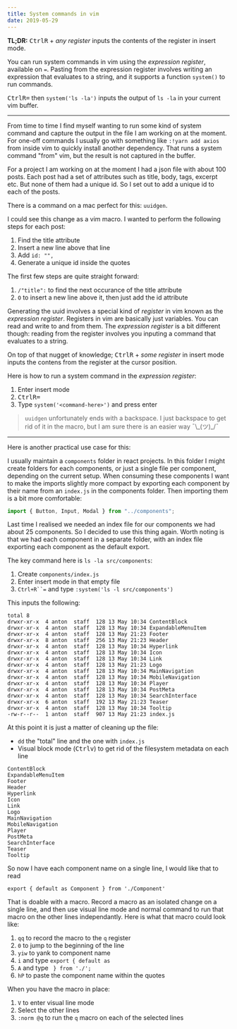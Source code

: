 ```yaml
---
title: System commands in vim
date: 2019-05-29
---
```


**TL;DR:** <kbd>Ctrl</kbd><kbd>R</kbd> + _any register_ inputs the contents of
the register in insert mode.

You can run system commands in vim using the _expression register_, available on
`=`. Pasting from the expression register involves writing an expression that
evaluates to a string, and it supports a function `system()` to run commands.

<kbd>Ctrl</kbd><kbd>R</kbd><kbd>=</kbd> then `system('ls -la')` inputs the
output of `ls -la` in your current vim buffer.

---

From time to time I find myself wanting to run some kind of system command and
capture the output in the file I am working on at the moment. For one-off
commands I usually go with something like `:!yarn add axios` from inside vim to
quickly install another dependency. That runs a system command "from" vim, but
the result is not captured in the buffer.

For a project I am working on at the moment I had a json file with about 100
posts. Each post had a set of attributes such as title, body, tags, excerpt etc.
But none of them had a unique id. So I set out to add a unique id to each of the
posts.

There is a command on a mac perfect for this: `uuidgen`.

I could see this change as a vim macro. I wanted to perform the following steps
for each post:

1. Find the title attribute
2. Insert a new line above that line
3. Add `id: "",`
4. Generate a unique id inside the quotes

The first few steps are quite straight forward:

1. `/"title":` to find the next occurance of the title attribute
2. `O` to insert a new line above it, then just add the id attribute

Generating the uuid involves a special kind of _register_ in vim known as the
_expression register_. Registers in vim are basically just variables. You can
read and write to and from them. The _expression register_ is a bit different
though: reading from the register involves you inputing a command that evaluates
to a string.

On top of that nugget of knowledge; <kbd>Ctrl</kbd><kbd>R</kbd> + _some
register_ in insert mode inputs the contens from the register at the cursor
position.

Here is how to run a system command in the _expression register_:

1. Enter insert mode
2. <kbd>Ctrl</kbd><kbd>R</kbd><kbd>=</kbd>
3. Type `system('<command-here>')` and press enter

<blockquote class="note">
<code>uuidgen</code> unfortunately ends with a backspace. I just backspace to
get rid of it in the macro, but I am sure there is an easier way ¯\_(ツ)_/¯
</blockquote>

---

Here is another practical use case for this:

I usually maintain a `components` folder in react projects. In this folder I
might create folders for each components, or just a single file per component,
depending on the current setup. When consuming these components I want to make
the imports slightly more compact by exporting each component by their name from
an `index.js` in the components folder. Then importing them is a bit more
comfortable:

```javascript
import { Button, Input, Modal } from "../components";
```

Last time I realised we needed an index file for our components we had about 25
components. So I decided to use this thing again. Worth noting is that we had
each component in a separate folder, with an index file exporting each component
as the default export.

The key command here is `ls -la src/components`:

1. Create `components/index.js`
2. Enter insert mode in that empty file
3. `Ctrl+R``=` and type `:system('ls -l src/components')`

This inputs the following:

```
total 8
drwxr-xr-x  4 anton  staff  128 13 May 10:34 ContentBlock
drwxr-xr-x  4 anton  staff  128 13 May 10:34 ExpandableMenuItem
drwxr-xr-x  4 anton  staff  128 13 May 21:23 Footer
drwxr-xr-x  8 anton  staff  256 13 May 21:23 Header
drwxr-xr-x  4 anton  staff  128 13 May 10:34 Hyperlink
drwxr-xr-x  4 anton  staff  128 13 May 10:34 Icon
drwxr-xr-x  4 anton  staff  128 13 May 10:34 Link
drwxr-xr-x  4 anton  staff  128 13 May 21:23 Logo
drwxr-xr-x  4 anton  staff  128 13 May 10:34 MainNavigation
drwxr-xr-x  4 anton  staff  128 13 May 10:34 MobileNavigation
drwxr-xr-x  4 anton  staff  128 13 May 10:34 Player
drwxr-xr-x  4 anton  staff  128 13 May 10:34 PostMeta
drwxr-xr-x  4 anton  staff  128 13 May 10:34 SearchInterface
drwxr-xr-x  6 anton  staff  192 13 May 21:23 Teaser
drwxr-xr-x  4 anton  staff  128 13 May 10:34 Tooltip
-rw-r--r--  1 anton  staff  907 13 May 21:23 index.js
```

At this point it is just a matter of cleaning up the file:

- `dd` the "total" line and the one with `index.js`
- Visual block mode (<kbd>Ctrl</kbd><kbd>v</kbd>) to get rid of the filesystem
  metadata on each line

```
ContentBlock
ExpandableMenuItem
Footer
Header
Hyperlink
Icon
Link
Logo
MainNavigation
MobileNavigation
Player
PostMeta
SearchInterface
Teaser
Tooltip
```

So now I have each component name on a single line, I would like that to read

```
export { default as Component } from './Component'
```

That is doable with a macro. Record a macro as an isolated change on a single
line, and then use visual line mode and normal command to run that macro on the
other lines independantly. Here is what that macro could look like:

1. `qq` to record the macro to the `q` register
2. `0` to jump to the beginning of the line
3. `yiw` to yank to component name
4. `i` and type `export { default as `
5. `A` and type ` } from './';`
6. `hP` to paste the component name within the quotes

When you have the macro in place:

1. `V` to enter visual line mode
2. Select the other lines
3. `:norm @q` to run the `q` macro on each of the selected lines
